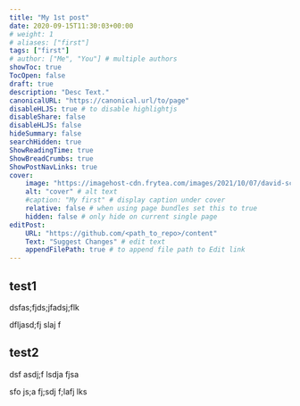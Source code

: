 ```yaml
---
title: "My 1st post"
date: 2020-09-15T11:30:03+00:00
# weight: 1
# aliases: ["first"]
tags: ["first"]
# author: ["Me", "You"] # multiple authors
showToc: true
TocOpen: false
draft: true
description: "Desc Text."
canonicalURL: "https://canonical.url/to/page"
disableHLJS: true # to disable highlightjs
disableShare: false
disableHLJS: false
hideSummary: false
searchHidden: true
ShowReadingTime: true
ShowBreadCrumbs: true
ShowPostNavLinks: true
cover:
    image: "https://imagehost-cdn.frytea.com/images/2021/10/07/david-schultz-SrewPUfo2c0-unsplash2c2ed2f51402a7ae.jpg" # image path/url
    alt: "cover" # alt text
    #caption: "My first" # display caption under cover
    relative: false # when using page bundles set this to true
    hidden: false # only hide on current single page
editPost:
    URL: "https://github.com/<path_to_repo>/content"
    Text: "Suggest Changes" # edit text
    appendFilePath: true # to append file path to Edit link
---
```


## test1 

dsfas;fjds;jfadsj;flk

dfljasd;fj slaj f

## test2 

dsf asdj;f lsdja fjsa


<!--more-->

sfo js;a fj;sdj f;lafj lks

